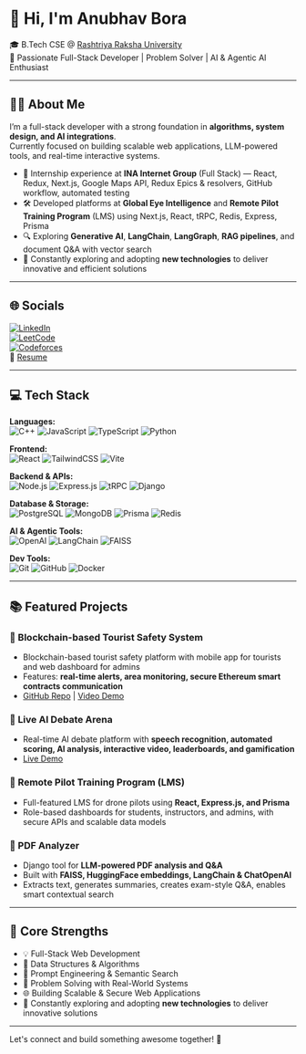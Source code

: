 # 👋 Hi, I'm Anubhav Bora

🎓 B.Tech CSE @ [Rashtriya Raksha University](https://rru.ac.in/)  
🧠 Passionate Full-Stack Developer | Problem Solver | AI & Agentic AI Enthusiast

---

## 🧑‍💻 About Me

I’m a full-stack developer with a strong foundation in **algorithms, system design, and AI integrations**.  
Currently focused on building scalable web applications, LLM-powered tools, and real-time interactive systems.

- 🚀 Internship experience at **INA Internet Group** (Full Stack) — React, Redux, Next.js, Google Maps API, Redux Epics & resolvers, GitHub workflow, automated testing
- 🛠️ Developed platforms at **Global Eye Intelligence** and **Remote Pilot Training Program** (LMS) using Next.js, React, tRPC, Redis, Express, Prisma
- 🔍 Exploring **Generative AI**, **LangChain**, **LangGraph**, **RAG pipelines**, and document Q&A with vector search
- 🌱 Constantly exploring and adopting **new technologies** to deliver innovative and efficient solutions

---

## 🌐 Socials

[![LinkedIn](https://img.shields.io/badge/LinkedIn-blue?logo=linkedin&style=for-the-badge)](https://www.linkedin.com/in/anubhav-bora-349b1027a)  
[![LeetCode](https://img.shields.io/badge/Leetcode-orange?logo=leetcode&style=for-the-badge)](https://leetcode.com/u/Anubhav-Bora/)  
[![Codeforces](https://img.shields.io/badge/Codeforces-005CA9?logo=codeforces&style=for-the-badge)](https://codeforces.com/profile/Anubhav_Bora)  
📄 [Resume](https://drive.google.com/drive/my-drive)

---

## 💻 Tech Stack

**Languages:**  
![C++](https://img.shields.io/badge/C++-00599C?logo=c%2B%2B&logoColor=white) ![JavaScript](https://img.shields.io/badge/JavaScript-F7DF1E?logo=javascript&logoColor=black) ![TypeScript](https://img.shields.io/badge/TypeScript-3178C6?logo=typescript&logoColor=white) ![Python](https://img.shields.io/badge/Python-3776AB?logo=python&logoColor=white)

**Frontend:**  
![React](https://img.shields.io/badge/React-20232A?logo=react&logoColor=61DAFB) ![TailwindCSS](https://img.shields.io/badge/TailwindCSS-38B2AC?logo=tailwind-css&logoColor=white) ![Vite](https://img.shields.io/badge/Vite-646CFF?logo=vite&logoColor=white)

**Backend & APIs:**  
![Node.js](https://img.shields.io/badge/Node.js-339933?logo=node.js&logoColor=white) ![Express.js](https://img.shields.io/badge/Express.js-000000?logo=express&logoColor=white) ![tRPC](https://img.shields.io/badge/tRPC-2596be?logo=trpc&logoColor=white) ![Django](https://img.shields.io/badge/Django-092E20?logo=django&logoColor=white)

**Database & Storage:**  
![PostgreSQL](https://img.shields.io/badge/PostgreSQL-4169E1?logo=postgresql&logoColor=white) ![MongoDB](https://img.shields.io/badge/MongoDB-47A248?logo=mongodb&logoColor=white) ![Prisma](https://img.shields.io/badge/Prisma-2D3748?logo=prisma&logoColor=white) ![Redis](https://img.shields.io/badge/Redis-DC382D?logo=redis&logoColor=white)

**AI & Agentic Tools:**  
![OpenAI](https://img.shields.io/badge/OpenAI-412991?logo=openai&logoColor=white) ![LangChain](https://img.shields.io/badge/LangChain-ffcc00?logo=data:image/svg+xml;base64,...) ![FAISS](https://img.shields.io/badge/FAISS-00A0C9?logo=python&logoColor=white)

**Dev Tools:**  
![Git](https://img.shields.io/badge/Git-F05032?logo=git&logoColor=white) ![GitHub](https://img.shields.io/badge/GitHub-181717?logo=github&logoColor=white) ![Docker](https://img.shields.io/badge/Docker-2496ED?logo=docker&logoColor=white)

---

## 📚 Featured Projects

### 📌 Blockchain-based Tourist Safety System
- Blockchain-based tourist safety platform with mobile app for tourists and web dashboard for admins  
- Features: **real-time alerts, area monitoring, secure Ethereum smart contracts communication**  
- [GitHub Repo](https://github.com/Neuro-Fox) | [Video Demo](https://drive.google.com/file/d/1dfxdZb8DagYL6ls-_xib0H1yVz1qlx9K/view?usp=sharing)

### 📌 Live AI Debate Arena
- Real-time AI debate platform with **speech recognition, automated scoring, AI analysis, interactive video, leaderboards, and gamification**  
- [Live Demo](https://live-debate-ai.onrender.com/)

### 📌 Remote Pilot Training Program (LMS)
- Full-featured LMS for drone pilots using **React, Express.js, and Prisma**  
- Role-based dashboards for students, instructors, and admins, with secure APIs and scalable data models

### 📌 PDF Analyzer
- Django tool for **LLM-powered PDF analysis and Q&A**  
- Built with **FAISS, HuggingFace embeddings, LangChain & ChatOpenAI**  
- Extracts text, generates summaries, creates exam-style Q&A, enables smart contextual search

---

## 🧠 Core Strengths

- 💡 Full-Stack Web Development  
- 🧮 Data Structures & Algorithms  
- 🧪 Prompt Engineering & Semantic Search  
- 🧰 Problem Solving with Real-World Systems  
- 🌐 Building Scalable & Secure Web Applications  
- 🌱 Constantly exploring and adopting **new technologies** to deliver innovative solutions

---

Let's connect and build something awesome together! 🚀
